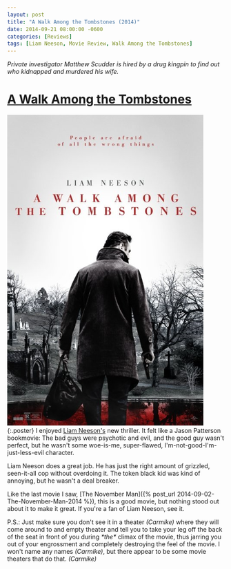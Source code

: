 ```yaml
---
layout: post
title: "A Walk Among the Tombstones (2014)"
date: 2014-09-21 08:00:00 -0600
categories: [Reviews]
tags: [Liam Neeson, Movie Review, Walk Among the Tombstones]
---
```


*Private investigator Matthew Scudder is hired by a drug kingpin to find out who kidnapped and murdered his wife.*

# [A Walk Among the Tombstones](https://www.imdb.com/title/tt0365907/)

![pic](/assets/2014/09/a-walk-among-the-tombstones.jpg){:.poster} I enjoyed [Liam Neeson's](https://www.imdb.com/name/nm0000553/) new thriller. It felt like a Jason Patterson bookmovie: The bad guys were psychotic and evil, and the good guy wasn't perfect, but he wasn't some woe-is-me, super-flawed, I'm-not-good-I'm-just-less-evil character.

Liam Neeson does a great job. He has just the right amount of grizzled, seen-it-all cop without overdoing it. The token black kid was kind of annoying, but he wasn't a deal breaker.

Like the last movie I saw, [The November Man]({% post_url 2014-09-02-The-November-Man-2014 %}), this is a good movie, but nothing stood out about it to make it great. If you're a fan of Liam Neeson, see it.

P.S.: Just make sure you don't see it in a theater *(Carmike)* where they will come around to and empty theater and tell you to take your leg off the back of the seat in front of you during *\*the\** climax of the movie, thus jarring you out of your engrossment and completely destroying the feel of the movie. I won't name any names *(Carmike)*, but there appear to be some movie theaters that do that. *(Carmike)*
